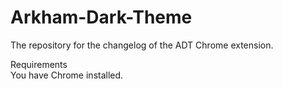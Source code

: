 # Arkham-Dark-Theme
The repository for the changelog of the ADT Chrome extension.

Requirements 																																													
You have Chrome installed.

